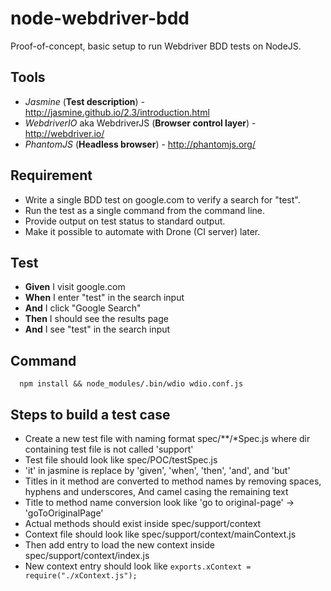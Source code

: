 # node-webdriver-bdd

Proof-of-concept, basic setup to run Webdriver BDD tests on NodeJS.

## Tools

* *Jasmine* (**Test description**) - http://jasmine.github.io/2.3/introduction.html
* *WebdriverIO* aka WebdriverJS (**Browser control layer**) - http://webdriver.io/
* *PhantomJS* (**Headless browser**) - http://phantomjs.org/

## Requirement

* Write a single BDD test on google.com to verify a search for "test".
* Run the test as a single command from the command line.
* Provide output on test status to standard output.
* Make it possible to automate with Drone (CI server) later.

## Test

* **Given** I visit google.com
* **When** I enter "test" in the search input
* **And** I click "Google Search"
* **Then** I should see the results page
* **And** I see "test" in the search input

## Command

```
  npm install && node_modules/.bin/wdio wdio.conf.js
```

## Steps to build a test case

* Create a new test file with naming format spec/**/*Spec.js where dir containing test file is not called 'support'
 * Test file should look like spec/POC/testSpec.js
 * 'it' in jasmine is replace by 'given', 'when', 'then', 'and', and 'but'
* Titles in it method are converted to method names by removing spaces, hyphens and underscores, And camel casing the remaining text
 * Title to method name conversion look like 'go to original-page' -> 'goToOriginalPage'
* Actual methods should exist inside spec/support/context 
 * Context file should look like spec/support/context/mainContext.js
* Then add entry to load the new context inside spec/support/context/index.js
 * New context entry should look like `exports.xContext = require("./xContext.js");`
